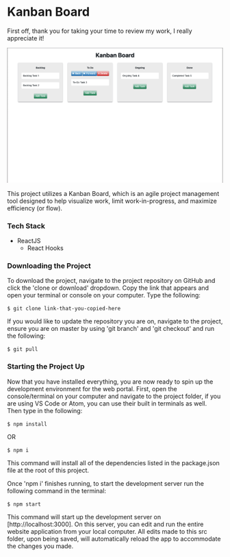 # Kanban Board 
First off, thank you for taking your time to review my work, I really appreciate it!

![Kanban Board](./src/assets/Kanban.png)

This project utilizes a Kanban Board, which is an agile project management tool designed to help visualize work, limit work-in-progress, and maximize efficiency (or flow).


### Tech Stack
* ReactJS
    * React Hooks


### Downloading the Project
To download the project, navigate to the project repository on GitHub and click the 'clone or download' dropdown. Copy the link that appears and open your terminal or console on your computer. Type the following:

```
$ git clone link-that-you-copied-here
```

If you would like to update the repository you are on, navigate to the project, ensure you are on master by using 'git branch' and 'git checkout' and run the following:

```
$ git pull
```

### Starting the Project Up
Now that you have installed everything, you are now ready to spin up the development environment for the web portal. First, open the console/terminal on your computer and navigate to the project folder, if you are using VS Code or Atom, you can use their built in terminals as well. Then type in the following:

```
$ npm install
```
OR 

```
$ npm i
```
This command will install all of the dependencies listed in the package.json file at the root of this project.

Once 'npm i' finishes running, to start the development server run the following command in the terminal:

```
$ npm start
```

This command will start up the development server on [http://localhost:3000]. On this server, you can edit and run the entire website application from your local computer. All edits made to this src folder, upon being saved, will automatically reload the app to accommodate the changes you made.
